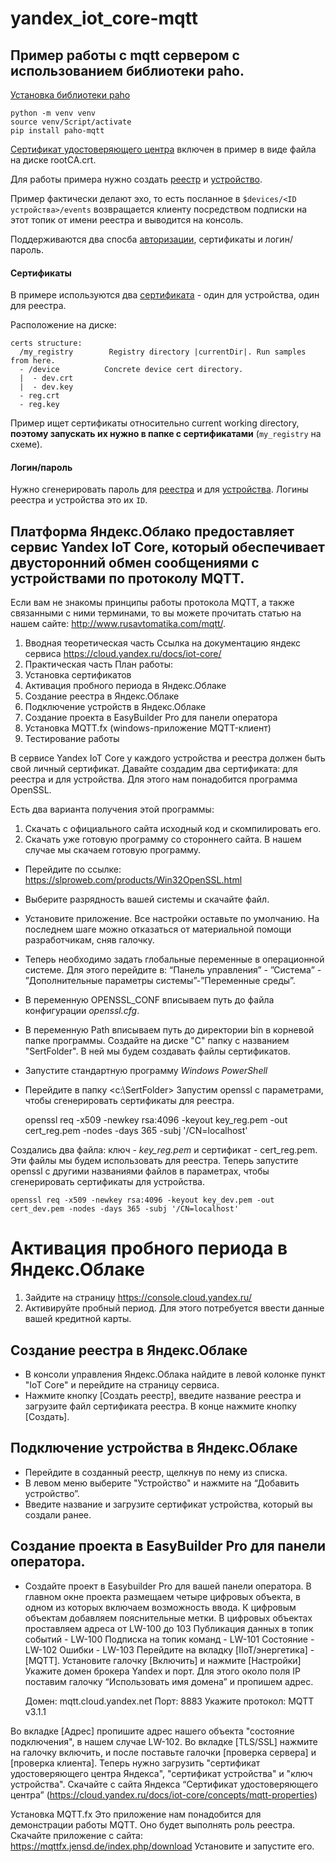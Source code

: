 # yandex_iot_core-mqtt

## Пример работы с mqtt сервером с использованием библиотеки paho.
[Установка библиотеки paho](https://github.com/eclipse/paho.mqtt.python)

    python -m venv venv
    source venv/Script/activate
    pip install paho-mqtt

[Сертификат удостоверяющего
центра](https://storage.yandexcloud.net/mqtt/rootCA.crt) включен в пример
в виде файла на диске rootCA.crt.

Для работы примера нужно создать
[реестр](https://cloud.yandex.ru/docs/iot-core/quickstart#create-registry) и
[устройство](https://cloud.yandex.ru/docs/iot-core/quickstart#create-device).

Пример фактически делают эхо, то есть посланное в `$devices/<ID
устройства>/events` возвращается клиенту посредством подписки на этот топик
от имени реестра и выводится на консоль.

Поддерживаются два спосба
[авторизации](https://cloud.yandex.ru/docs/iot-core/concepts/authorization),
сертификаты и логин/пароль.


#### Сертификаты

В примере используются два
[сертификата](https://cloud.yandex.ru/docs/iot-core/quickstart#create-ca) - один
для устройства, один для реестра.

Расположение на диске:

    certs structure:
      /my_registry        Registry directory |currentDir|. Run samples from here.
      - /device          Concrete device cert directory.
      |  - dev.crt
      |  - dev.key
      - reg.crt
      - reg.key

Пример ищет сертификаты относительно current working directory, **поэтому
запускать их нужно в папке с сертификатами** (`my_registry` на схеме).


#### Логин/пароль

Нужно сгенерировать пароль для
[реестра](https://cloud.yandex.ru/docs/iot-core/operations/password/registry-password)
и для
[устройства](https://cloud.yandex.ru/docs/iot-core/operations/password/device-password).
Логины реестра и устройства это их `ID`.

## Платформа Яндекс.Облако предоставляет сервис Yandex IoT Core, который обеспечивает двусторонний обмен сообщениями с устройствами по протоколу MQTT. ##

Если вам не знакомы принципы работы протокола MQTT, а также связанными с ними терминами, то вы можете прочитать статью на нашем сайте: 
http://www.rusavtomatika.com/mqtt/.

1. Вводная теоретическая часть
Ссылка на документацию яндекс сервиса
https://cloud.yandex.ru/docs/iot-core/
2. Практическая часть
 План работы:  
1. Установка сертификатов  
2. Активация пробного периода в  Яндекс.Облаке  
3. Создание реестра в  Яндекс.Облаке  
4. Подключение устройств в  Яндекс.Облаке  
5. Создание проекта в EasyBuilder Pro для панели оператора  
6. Установка MQTT.fx (windows-приложение MQTT-клиент)
7. Тестирование работы

В сервисе Yandex IoT Core у каждого устройства и реестра должен быть свой личный сертификат. Давайте создадим два сертификата: для реестра и для устройства. 
Для этого нам понадобится программа OpenSSL. 

Есть два варианта получения этой программы: 
1. Скачать с официального сайта исходный код и скомпилировать его. 
2. Скачать уже готовую программу со стороннего сайта. В нашем случае мы скачаем готовую программу.
- Перейдите по ссылке: 
<https://slproweb.com/products/Win32OpenSSL.html>
- Выберите разрядность вашей системы и скачайте файл. 
- Установите приложение. Все настройки оставьте по умолчанию. 
На последнем шаге можно отказаться от материальной помощи разработчикам, сняв галочку.
- Теперь необходимо задать глобальные переменные в операционной системе. Для этого перейдите в: “Панель управления” - ”Система” - ”Дополнительные параметры системы”-”Переменные среды”.
- В переменную OPENSSL_CONF вписываем путь до файла конфигурации _openssl.cfg_. 
- В переменную Path вписываем путь до директории bin в корневой папке программы.
Создайте на диске "С" папку с названием "SertFolder". 
В ней мы будем создавать файлы сертификатов.
- Запустите стандартную программу _Windows PowerShell_
- Перейдите в папку <c:\SertFolder\>
Запустим openssl с параметрами, чтобы сгенерировать сертификаты для реестра. 

    openssl req -x509 -newkey rsa:4096 -keyout key_reg.pem -out cert_reg.pem -nodes -days 365 -subj '/CN=localhost'

Создались два файла: ключ - *key_reg.pem* и сертификат - cert_reg.pem.  
Эти файлы мы будем использовать для реестра.
Теперь запустите openssl  с другими названиями файлов в параметрах, чтобы сгенерировать сертификаты для устройства. 

    openssl req -x509 -newkey rsa:4096 -keyout key_dev.pem -out cert_dev.pem -nodes -days 365 -subj '/CN=localhost'


# Активация пробного периода в  Яндекс.Облаке #
1. Зайдите на страницу https://console.cloud.yandex.ru/ 
2. Активируйте пробный период. 
Для этого потребуется ввести данные вашей кредитной карты. 
## Создание реестра в  Яндекс.Облаке ##
- В консоли управления Яндекс.Облака найдите в левой колонке пункт "IoT Core" и перейдите на страницу сервиса.
- Нажмите кнопку [Создать реестр], введите название реестра и загрузите файл сертификата реестра. В конце нажмите кнопку [Создать].
## Подключение устройства в  Яндекс.Облаке ##
- Перейдите в созданный реестр, щелкнув по нему из списка. 
- В левом меню выберите "Устройство"  и нажмите на “Добавить устройство”.
- Введите название и загрузите сертификат устройства, который вы создали ранее.
## Создание проекта в EasyBuilder Pro для панели оператора.
- Создайте проект в Easybuilder Pro для вашей панели оператора. 
В главном окне проекта размещаем четыре цифровых объекта, в одном из которых включаем возможность ввода. К цифровым объектам добавляем пояснительные метки.
В цифровых объектах проставляем адреса от LW-100 до 103
Публикация данных в топик событий    -   LW-100
Подписка на топик команд             -   LW-101
Состояние                            -   LW-102
Ошибки                               -   LW-103
Перейдите на вкладку [IIoT/энергетика] - [MQTT]. Установите галочку [Включить] и нажмите [Настройки]
Укажите домен брокера Yandex и порт. Для этого около поля IP поставим галочку “Использовать имя домена” и пропишем адрес.

    Домен: mqtt.cloud.yandex.net
    Порт: 8883
    Укажите протокол: MQTT v3.1.1

Во вкладке [Адрес] пропишите адрес нашего объекта "состояние подключения", в нашем случае LW-102.
Во вкладке [TLS/SSL] нажмите на галочку включить, и после поставьте галочки [проверка сервера] и [проверка клиента].
Теперь нужно загрузить "сертификат удостоверяющего центра Яндекса", "сертификат устройства" и "ключ устройства".
Скачайте с сайта Яндекса “Сертификат удостоверяющего центра” (<https://cloud.yandex.ru/docs/iot-core/concepts/mqtt-properties>)

Установка MQTT.fx 
Это приложение нам понадобится для демонстрации работы MQTT.
Оно будет выполнять роль реестра. Скачайте приложение с сайта: 
<https://mqttfx.jensd.de/index.php/download> 
Установите и запустите его.
